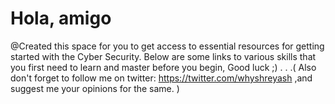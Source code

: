# Hola, amigo
@Created this space for you to get access to essential resources for getting started with the Cyber Security.
Below are some links to various skills that you first need to learn and master before you begin, Good luck ;)
.
.
.( Also don't forget to follow me on twitter: https://twitter.com/whyshreyash ,and suggest me your opinions for the same. )
